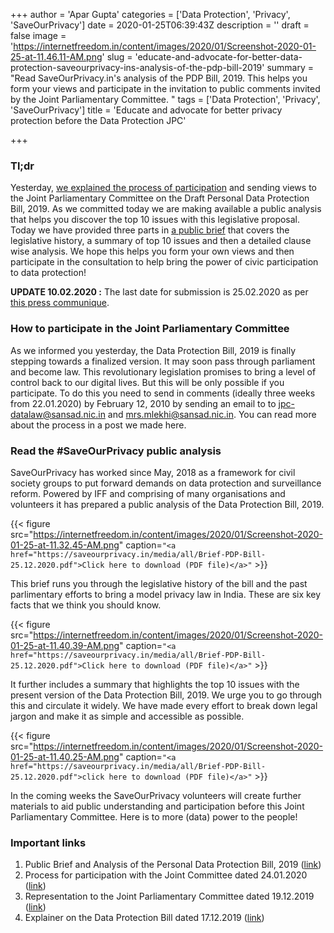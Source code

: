+++
author = 'Apar Gupta'
categories = ['Data Protection', 'Privacy', 'SaveOurPrivacy']
date = 2020-01-25T06:39:43Z
description = ''
draft = false
image = 'https://internetfreedom.in/content/images/2020/01/Screenshot-2020-01-25-at-11.46.11-AM.png'
slug = 'educate-and-advocate-for-better-data-protection-saveourprivacy-ins-analysis-of-the-pdp-bill-2019'
summary = "Read SaveOurPrivacy.in's analysis of the PDP Bill, 2019. This helps you form your views and participate in the invitation to public comments invited by the Joint Parliamentary Committee. "
tags = ['Data Protection', 'Privacy', 'SaveOurPrivacy']
title = 'Educate and advocate for better privacy protection before the Data Protection JPC'

+++


### Tl;dr

Yesterday, [we explained the process of participation](https://saveourprivacy.in/blog/its-the-final-countdown-kinda-on-the-data-protection-bill-saveourprivacy#entry:12648:url) and sending views to the Joint Parliamentary Committee on the Draft  Personal Data Protection Bill, 2019. As we committed today we are making  available a public analysis that helps you discover the top 10 issues  with this legislative proposal. Today we have provided three parts in [a public brief](https://saveourprivacy.in/media/all/Brief-PDP-Bill-25.12.2020.pdf) that covers the legislative history, a summary of top 10  issues and then a detailed clause wise analysis. We hope this helps you  form your own views and then participate in the consultation to help  bring the power of civic participation to data protection!

**UPDATE 10.02.2020 :** The last date for submission is 25.02.2020 as per [this press communique](http://164.100.47.193/lsscommittee/Joint%20Committee%20on%20the%20Personal%20Data%20Protection%20Bill,%202019/pr_files/Press%20Communique-English%204%20Feb%202020.pdf)​.

### How to participate in the Joint Parliamentary Committee

As we informed you yesterday, the Data Protection Bill, 2019 is finally  stepping towards a finalized version. It may soon pass through  parliament and become law. This revolutionary legislation promises to  bring a level of control back to our digital lives. But this will be  only possible if you participate. To do this you need to send in  comments (ideally three weeks from 22.01.2020) by February 12, 2010 by  sending an email to to [jpc-datalaw@sansad.nic.in](mailto:jpc-datalaw@sansad.nic.in) and [mrs.mlekhi@sansad.nic.in](https://saveourprivacy.in/admin/entries/blog/mrs.mlekhi@sansad.nic.in). You can read more about the process in a post we made here.

### Read the #SaveOurPrivacy public analysis

SaveOurPrivacy has worked since May, 2018 as a framework for civil society groups to put forward demands on data protection and surveillance reform. Powered by IFF and comprising of many organisations and volunteers it has prepared a public analysis of the Data Protection Bill, 2019.

{{< figure src="https://internetfreedom.in/content/images/2020/01/Screenshot-2020-01-25-at-11.32.45-AM.png" caption=`"<a href="https://saveourprivacy.in/media/all/Brief-PDP-Bill-25.12.2020.pdf">Click here to download (PDF file)</a>"` >}}

This brief runs you through the legislative history of the bill and the past parlimentary efforts to bring a model privacy law in India. These are six key facts that we think you should know.

{{< figure src="https://internetfreedom.in/content/images/2020/01/Screenshot-2020-01-25-at-11.40.39-AM.png" caption=`"<a href="https://saveourprivacy.in/media/all/Brief-PDP-Bill-25.12.2020.pdf">Click here to download (PDF file)</a>"` >}}

It further includes a summary that highlights the top 10 issues with the present version of the Data Protection Bill, 2019. We urge you to go through this and circulate it widely. We have made every effort to break down legal jargon and make it as simple and accessible as possible.

{{< figure src="https://internetfreedom.in/content/images/2020/01/Screenshot-2020-01-25-at-11.40.25-AM.png" caption=`"<a href="https://saveourprivacy.in/media/all/Brief-PDP-Bill-25.12.2020.pdf">click here to download (PDF file)</a>"` >}}

In the coming weeks the SaveOurPrivacy volunteers will create further  materials to aid public understanding and participation before this  Joint Parliamentary Committee. Here is to more (data) power to the  people!

### Important links

1. Public Brief and Analysis of the Personal Data Protection Bill, 2019 ([link](https://saveourprivacy.in/media/all/Brief-PDP-Bill-25.12.2020.pdf))
2. Process for participation with the Joint Committee dated 24.01.2020 ([link](https://saveourprivacy.in/blog/its-the-final-countdown-kinda-on-the-data-protection-bill-saveourprivacy#entry:12648:url))
3. Representation to the Joint Parliamentary Committee dated 19.12.2019 ([link](https://drive.google.com/file/d/1MK_VcAN4i0g6NoTBYzySKvgp0mCCSMTX/view?usp=sharing))
4. Explainer on the Data Protection Bill dated 17.12.2019 ([link](https://internetfreedom.in/here-comes-the-bill-all-dressed-in-nil/))

